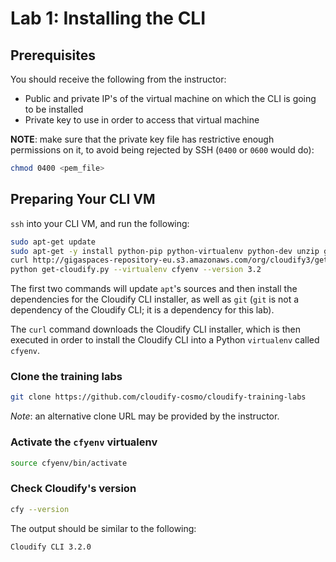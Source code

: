 # Lab 1: Installing the CLI

## Prerequisites

You should receive the following from the instructor:

* Public and private IP's of the virtual machine on which the CLI is going to be installed
* Private key to use in order to access that virtual machine

**NOTE**: make sure that the private key file has restrictive enough permissions on it, to avoid being rejected by SSH (`0400` or `0600` would do):

```bash
chmod 0400 <pem_file>
```

## Preparing Your CLI VM

`ssh` into your CLI VM, and run the following:

```bash
sudo apt-get update
sudo apt-get -y install python-pip python-virtualenv python-dev unzip git
curl http://gigaspaces-repository-eu.s3.amazonaws.com/org/cloudify3/get-cloudify.py -o get-cloudify.py
python get-cloudify.py --virtualenv cfyenv --version 3.2
```

The first two commands will update `apt`'s sources and then install the dependencies for the Cloudify CLI installer, as well as `git` (`git` is not a dependency of the Cloudify CLI; it is a dependency for this lab).

The `curl` command downloads the Cloudify CLI installer, which is then executed in order to install the Cloudify CLI into a Python `virtualenv` called `cfyenv`.

### Clone the training labs

```bash
git clone https://github.com/cloudify-cosmo/cloudify-training-labs
```

*Note*: an alternative clone URL may be provided by the instructor.

### Activate the `cfyenv` virtualenv

```bash
source cfyenv/bin/activate
```

### Check Cloudify's version

```bash
cfy --version
```

The output should be similar to the following:

```
Cloudify CLI 3.2.0
```